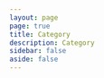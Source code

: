 ```yaml
---
layout: page
page: true
title: Category
description: Category
sidebar: false
aside: false
---
```


<Category />

